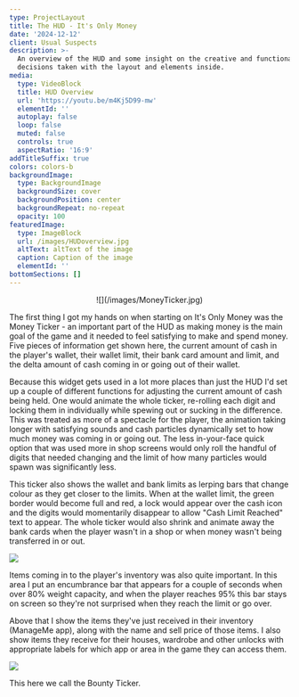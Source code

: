 ```yaml
---
type: ProjectLayout
title: The HUD - It's Only Money
date: '2024-12-12'
client: Usual Suspects
description: >-
  An overview of the HUD and some insight on the creative and functional
  decisions taken with the layout and elements inside.
media:
  type: VideoBlock
  title: HUD Overview
  url: 'https://youtu.be/m4Kj5D99-mw'
  elementId: ''
  autoplay: false
  loop: false
  muted: false
  controls: true
  aspectRatio: '16:9'
addTitleSuffix: true
colors: colors-b
backgroundImage:
  type: BackgroundImage
  backgroundSize: cover
  backgroundPosition: center
  backgroundRepeat: no-repeat
  opacity: 100
featuredImage:
  type: ImageBlock
  url: /images/HUDoverview.jpg
  altText: altText of the image
  caption: Caption of the image
  elementId: ''
bottomSections: []
---
```

<div style="text-align: center">![](/images/MoneyTicker.jpg)</div>

The first thing I got my hands on when starting on It's Only Money was the Money Ticker - an important part of the HUD as making money is the main goal of the game and it needed to feel satisfying to make and spend money. Five pieces of information get shown here, the current amount of cash in the player's wallet, their wallet limit, their bank card amount and limit, and the delta amount of cash coming in or going out of their wallet.

Because this widget gets used in a lot more places than just the HUD I'd set up a couple of different functions for adjusting the current amount of cash being held. One would animate the whole ticker, re-rolling each digit and locking them in individually while spewing out or sucking in the difference. This was treated as more of a spectacle for the player, the animation taking longer with satisfying sounds and cash particles dynamically set to how much money was coming in or going out. The less in-your-face quick option that was used more in shop screens would only roll the handful of digits that needed changing and the limit of how many particles would spawn was significantly less.

This ticker also shows the wallet and bank limits as lerping bars that change colour as they get closer to the limits. When at the wallet limit, the green border would become full and red, a lock would appear over the cash icon and the digits would momentarily disappear to allow "Cash Limit Reached" text to appear. The whole ticker would also shrink and animate away the bank cards when the player wasn't in a shop or when money wasn't being transferred in or out.

![](/images/ItemsIn.jpg)

Items coming in to the player's inventory was also quite important. In this area I put an encumbrance bar that appears for a couple of seconds when over 80% weight capacity, and when the player reaches 95% this bar stays on screen so they're not surprised when they reach the limit or go over.

Above that I show the items they've just received in their inventory (ManageMe app), along with the name and sell price of those items. I also show items they receive for their houses, wardrobe and other unlocks with appropriate labels for which app or area in the game they can access them.

![](/images/BountyTicker.jpg)

This here we call the Bounty Ticker.
